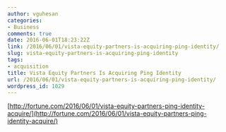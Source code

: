 ```yaml
---
author: vguhesan
categories:
- Business
comments: true
date: 2016-06-01T18:23:22Z
link: /2016/06/01/vista-equity-partners-is-acquiring-ping-identity/
slug: vista-equity-partners-is-acquiring-ping-identity
tags:
- acquisition
title: Vista Equity Partners Is Acquiring Ping Identity
url: /2016/06/01/vista-equity-partners-is-acquiring-ping-identity/
wordpress_id: 1029
---
```


[http://fortune.com/2016/06/01/vista-equity-partners-ping-identity-acquire/](http://fortune.com/2016/06/01/vista-equity-partners-ping-identity-acquire/)
